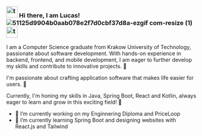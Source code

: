 ###  <img src="https://github.com/user-attachments/assets/e9a92593-6014-489d-8127-3235c37ba4f6" alt="trabki" width="30"/> Hi there, I am Lucas!  ![51125d9904b0aab078e2f7d0cbf37d8a-ezgif com-resize (1)](https://github.com/LukaszKrolicki/LukaszKrolicki/assets/54467678/9f469b11-830d-46d8-aa05-6ba2f141c783) <img src="https://github.com/user-attachments/assets/e9a92593-6014-489d-8127-3235c37ba4f6" alt="trabki" width="30"/> 

I am a Computer Science graduate from Krakow University of Technology, passionate about software development. With hands-on experience in backend, frontend, and mobile development, I am eager to further develop my skills and contribute to innovative projects.  :european_post_office:

I'm passionate about crafting application software that makes life easier for users. :iphone:


Currently, I'm honing my skills in Java, Spring Boot, React and Kotlin, always eager to learn and grow in this exciting field! 🚀


- 🔭 I’m currently working on my Enginnering Diploma and PriceLoop
- 🌱 I’m currently learning Spring Boot and designing websites with React.js and Tailwind


<!--
**LukaszKrolicki/LukaszKrolicki** is a ✨ _special_ ✨ repository because its `README.md`![Uploading 51125d9904b0aab078e2f7d0cbf37d8a.gif…]()
 (this file) appears on your GitHub profile.

Here are some ideas to get you started:

- 🔭 I’m currently working on ...
- 🌱 I’m currently learning ...
- 👯 I’m looking to collaborate on ...
- 🤔 I’m looking for help with ...
- 💬 Ask me about ...
- 📫 How to reach me: ...
- 😄 Pronouns: ...
- ⚡ Fun fact: ...
-->
